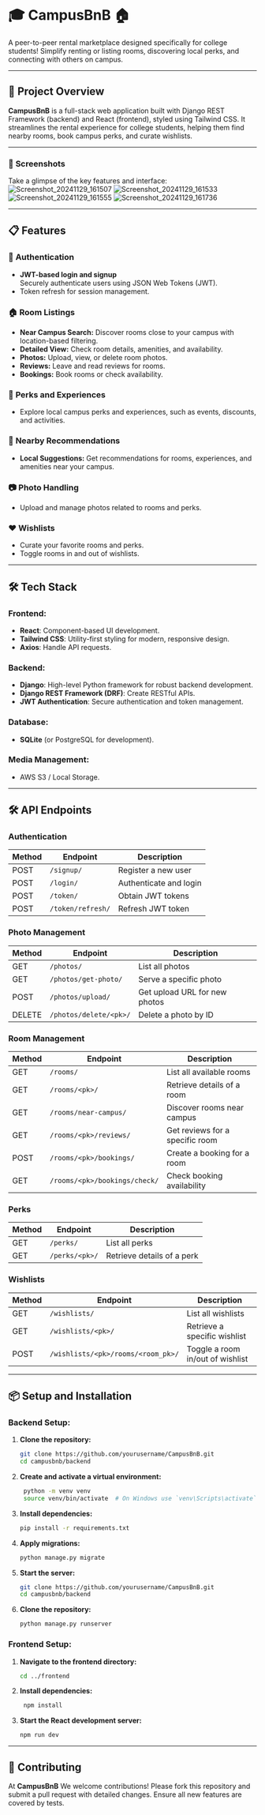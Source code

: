 # 🎓 **CampusBnB** 🏠  
A peer-to-peer rental marketplace designed specifically for college students! Simplify renting or listing rooms, discovering local perks, and connecting with others on campus.

---

## 🚀 **Project Overview**  

**CampusBnB** is a full-stack web application built with Django REST Framework (backend) and React (frontend), styled using Tailwind CSS. It streamlines the rental experience for college students, helping them find nearby rooms, book campus perks, and curate wishlists.  

---
### 📸 **Screenshots**

Take a glimpse of the key features and interface:
![Screenshot_20241129_161507](https://github.com/user-attachments/assets/94b6e606-7437-4e09-8b7a-32210af9cc3c)
![Screenshot_20241129_161533](https://github.com/user-attachments/assets/87e49bf5-732d-495e-8962-33cac926dab2)
![Screenshot_20241129_161555](https://github.com/user-attachments/assets/a5127269-d026-4383-b845-7536a8c2abbd)
![Screenshot_20241129_161736](https://github.com/user-attachments/assets/81803d5a-df52-48ca-ba53-df5944720e9c)

---

## 📋 **Features**

### 🔐 **Authentication**
- **JWT-based login and signup**  
  Securely authenticate users using JSON Web Tokens (JWT).
- Token refresh for session management.  

### 🏠 **Room Listings**
- **Near Campus Search:** Discover rooms close to your campus with location-based filtering.  
- **Detailed View:** Check room details, amenities, and availability.  
- **Photos:** Upload, view, or delete room photos.  
- **Reviews:** Leave and read reviews for rooms.  
- **Bookings:** Book rooms or check availability.  

### 🎉 **Perks and Experiences**
- Explore local campus perks and experiences, such as events, discounts, and activities.  

### 📍 **Nearby Recommendations**
- **Local Suggestions:** Get recommendations for rooms, experiences, and amenities near your campus.  

### 📷 **Photo Handling**
- Upload and manage photos related to rooms and perks.  

### ❤️ **Wishlists**
- Curate your favorite rooms and perks.  
- Toggle rooms in and out of wishlists.  

---

## 🛠️ **Tech Stack**

### **Frontend:**  
- **React**: Component-based UI development.  
- **Tailwind CSS**: Utility-first styling for modern, responsive design.  
- **Axios**: Handle API requests.  

### **Backend:**  
- **Django**: High-level Python framework for robust backend development.  
- **Django REST Framework (DRF)**: Create RESTful APIs.  
- **JWT Authentication**: Secure authentication and token management.  

### **Database:**  
- **SQLite** (or PostgreSQL for development).  

### **Media Management:**  
- AWS S3 / Local Storage.  

---

## 🛠️ **API Endpoints**

### **Authentication**
| Method | Endpoint            | Description                     |
|--------|----------------------|---------------------------------|
| POST   | `/signup/`           | Register a new user             |
| POST   | `/login/`            | Authenticate and login          |
| POST   | `/token/`            | Obtain JWT tokens               |
| POST   | `/token/refresh/`    | Refresh JWT token               |

### **Photo Management**
| Method | Endpoint                  | Description                     |
|--------|---------------------------|---------------------------------|
| GET    | `/photos/`                | List all photos                 |
| GET    | `/photos/get-photo/`      | Serve a specific photo          |
| POST   | `/photos/upload/`         | Get upload URL for new photos   |
| DELETE | `/photos/delete/<pk>/`    | Delete a photo by ID            |

### **Room Management**
| Method | Endpoint                         | Description                      |
|--------|----------------------------------|----------------------------------|
| GET    | `/rooms/`                        | List all available rooms         |
| GET    | `/rooms/<pk>/`                   | Retrieve details of a room       |
| GET    | `/rooms/near-campus/`            | Discover rooms near campus       |
| GET    | `/rooms/<pk>/reviews/`           | Get reviews for a specific room  |
| POST   | `/rooms/<pk>/bookings/`          | Create a booking for a room      |
| GET    | `/rooms/<pk>/bookings/check/`    | Check booking availability       |

### **Perks**
| Method | Endpoint                  | Description                     |
|--------|---------------------------|---------------------------------|
| GET    | `/perks/`                 | List all perks                  |
| GET    | `/perks/<pk>/`            | Retrieve details of a perk      |

### **Wishlists**
| Method | Endpoint                              | Description                     |
|--------|---------------------------------------|---------------------------------|
| GET    | `/wishlists/`                         | List all wishlists              |
| GET    | `/wishlists/<pk>/`                    | Retrieve a specific wishlist    |
| POST   | `/wishlists/<pk>/rooms/<room_pk>/`    | Toggle a room in/out of wishlist|

---

## 📦 **Setup and Installation**

### **Backend Setup:**  
1. **Clone the repository:**  
   ```bash
   git clone https://github.com/yourusername/CampusBnB.git
   cd campusbnb/backend
   ```
2. **Create and activate a virtual environment:**  
   ```bash
    python -m venv venv  
    source venv/bin/activate  # On Windows use `venv\Scripts\activate`
   ```
3. **Install dependencies:**  
   ```bash
   pip install -r requirements.txt  
   ```
4. **Apply migrations:**  
   ```bash
   python manage.py migrate  
   ```
5. **Start the server:**  
   ```bash
   git clone https://github.com/yourusername/CampusBnB.git
   cd campusbnb/backend
   ```
6. **Clone the repository:**  
   ```bash
   python manage.py runserver 
   ```
### **Frontend Setup:**  
1. **Navigate to the frontend directory:**  
   ```bash
   cd ../frontend  
   ```
2. **Install dependencies:**  
   ```bash
    npm install  
   ```
3. **Start the React development server:**  
   ```bash
   npm run dev  
   ```
---

## **👥 Contributing**  

At **CampusBnB** We welcome contributions! Please fork this repository and submit a pull request with detailed changes. Ensure all new features are covered by tests.







